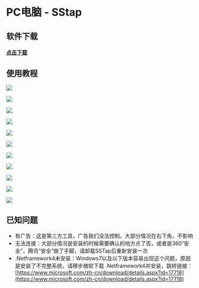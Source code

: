 # PC电脑 - SStap

## 软件下载

#### [点击下载](https://www.lanzous.com/bmxcloudsstap)

## 使用教程

![](../.gitbook/assets/image%20%2866%29.png)

![](../.gitbook/assets/image%20%2873%29.png)

![](../.gitbook/assets/image%20%2814%29.png)

![](../.gitbook/assets/image%20%2829%29.png)

![](../.gitbook/assets/image%20%2877%29.png)

![](../.gitbook/assets/image%20%2868%29.png)

![](../.gitbook/assets/image%20%2870%29.png)

![](../.gitbook/assets/image%20%2863%29.png)

![](../.gitbook/assets/image%20%2844%29.png)

![](../.gitbook/assets/image%20%2827%29.png)

![](../.gitbook/assets/image%20%2826%29.png)

## 已知问题

* 有广告：这是第三方工具，广告我们没法控制。大部分情况在右下角，不影响
* 无法连接：大部分情况是安装的时候需要确认的地方点了否，或者是360“安全”，腾讯“安全”做了手脚，请卸载SSTap后重新安装一次
* .Netframework4未安装：Windows7以及以下版本容易出现这个问题，原因是安装了不完整系统，请移步微软下载 .Netframework4并安装，跳转链接：[https://www.microsoft.com/zh-cn/download/details.aspx?id=17718](https://www.microsoft.com/zh-cn/download/details.aspx?id=17718)





